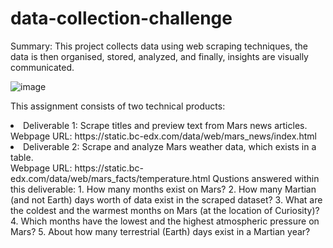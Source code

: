 # data-collection-challenge
Summary: This project collects data using web scraping techniques, the data is then organised, stored, analyzed, and finally, insights are visually communicated.

![image](https://github.com/lishanisrikaran/data-collection-challenge/assets/126973634/bba16bf4-dabe-4345-a145-2dc95911f483)

This assignment consists of two technical products:
<li> Deliverable 1: Scrape titles and preview text from Mars news articles.</li>
Webpage URL: https://static.bc-edx.com/data/web/mars_news/index.html
<li> Deliverable 2: Scrape and analyze Mars weather data, which exists in a table.</li>
Webpage URL: https://static.bc-edx.com/data/web/mars_facts/temperature.html
Qustions answered within this deliverable: 
1. How many months exist on Mars?
2. How many Martian (and not Earth) days worth of data exist in the scraped dataset?
3. What are the coldest and the warmest months on Mars (at the location of Curiosity)?
4. Which months have the lowest and the highest atmospheric pressure on Mars? 
5. About how many terrestrial (Earth) days exist in a Martian year?

